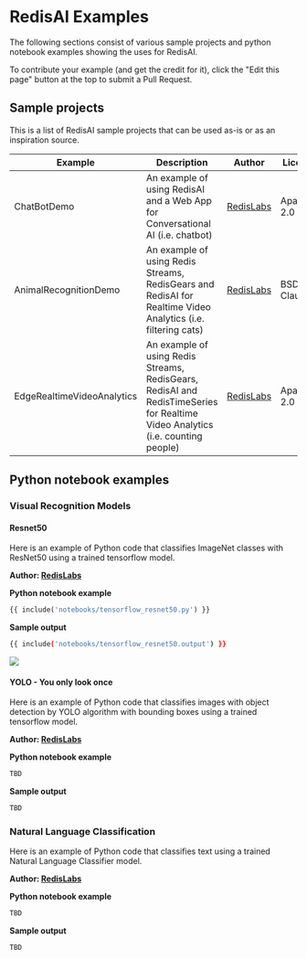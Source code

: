 # RedisAI Examples
The following sections consist of various sample projects and python notebook examples showing the uses for RedisAI.

To contribute your example (and get the credit for it), click the "Edit this page" button at the top to submit a Pull Request.

## Sample projects
This is a list of RedisAI sample projects that can be used as-is or as an inspiration source.

| Example | Description | Author | License | URL |
| --- | --- | --- | --- | --- |
| ChatBotDemo | An example of using RedisAI and a Web App for Conversational AI (i.e. chatbot) | [RedisLabs](https://redislabs.com/) | Apache-2.0 | [git](https://github.com/RedisAI/ChatBotDemo) |
| AnimalRecognitionDemo | An example of using Redis Streams, RedisGears and RedisAI for Realtime Video Analytics (i.e. filtering cats) | [RedisLabs](https://redislabs.com/) | BSD-3-Clause | [git](https://github.com/RedisGears/AnimalRecognitionDemo) |
| EdgeRealtimeVideoAnalytics | An example of using Redis Streams, RedisGears, RedisAI and RedisTimeSeries for Realtime Video Analytics (i.e. counting people) | [RedisLabs](https://redislabs.com/) | Apache-2.0 | [git](https://github.com/RedisGears/EdgeRealtimeVideoAnalytics) |

## Python notebook examples

### Visual Recognition Models


#### Resnet50

Here is an example of Python code that classifies ImageNet classes with ResNet50 using a trained tensorflow model.

**Author: [RedisLabs](https://redislabs.com/)**

**Python notebook example**

```python
{{ include('notebooks/tensorflow_resnet50.py') }}
```
**Sample output**

```bash
{{ include('notebooks/tensorflow_resnet50.output') }}
```
![](./snippets/notebooks/data/cat_classified.jpg )


#### YOLO - You only look once

Here is an example of Python code that classifies images with object detection by YOLO algorithm with bounding boxes using a trained tensorflow model.

**Author: [RedisLabs](https://redislabs.com/)**

**Python notebook example**

```python
TBD
```
**Sample output**

```bash
TBD
```

### Natural Language Classification


Here is an example of Python code that classifies text using a trained Natural Language Classifier model.

**Author: [RedisLabs](https://redislabs.com/)**

**Python notebook example**

```python
TBD
```
**Sample output**

```bash
TBD
```
